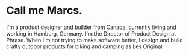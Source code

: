 # Call me Marcs.

I'm a product designer and builder from Canada, currently living and working in Hamburg, Germany. I'm the Director of Product Design at Phrase.
When I'm not trying to make software better, I design and build crafty outdoor products for biking and camping as Les Original.
